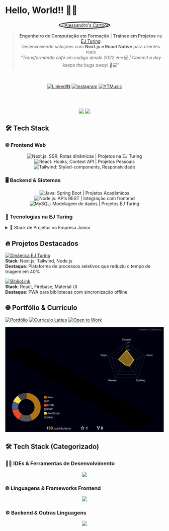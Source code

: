 # Hello, World!! 👨‍💻

<div align="center">
  <img src="https://github.com/user-attachments/assets/5f0794a6-caa5-434d-9a5a-460079b9549c" alt="Alessandro's Cartoon" width="200" style="border-radius: 50%; border: 3px solid #2d2d2d; box-shadow: 0 4px 8px rgba(0,0,0,0.1);"/>
  
  > **Engenheiro de Computação em Formação** | **Trainee em Projetos** na [EJ Turing](https://instagram.com/ej_turing)  
  > Desenvolvendo soluções com **Next.js e React Native** para clientes reais  
  > *"Transformando café em código desde 2022 ☕→💻 | Commit a day keeps the bugs away! 🐛💻"*
  
  <br/>
  
  [![LinkedIN](https://img.shields.io/badge/LinkedIn-0077B5?style=for-the-badge&logo=linkedin&logoColor=white)](https://www.linkedin.com/in/alessandroaugusto-dev/)
  [![Instagram](https://img.shields.io/badge/Instagram-E4405F?style=for-the-badge&logo=instagram&logoColor=white)](https://www.instagram.com/alessandroaugusto0/)
  [![YTMusic](https://img.shields.io/badge/YouTube_Music-FF0000?style=for-the-badge&logo=youtube-music&logoColor=white)](https://music.youtube.com/browse/VLPLpIf5bFktZoVSl1a0ILWEzdMpdjm_cQcb)

  <br/><br/>

  <img height="180em" src="https://github-readme-stats.vercel.app/api?username=alessandro0augusto0&show_icons=true&theme=dark&hide_border=true&title_color=58A6FF&icon_color=58A6FF&text_color=FFFFFF"/>
  <img height="180em" src="https://github-readme-stats.vercel.app/api/top-langs/?username=alessandro0augusto0&layout=compact&hide_border=true&theme=dark&title_color=58A6FF&text_color=FFFFFF"/>
</div>

## 🛠️ Tech Stack

### 🌐 Frontend Web
<div align="center">
  <img src="https://img.shields.io/badge/Next.js-000000?style=for-the-badge&logo=nextdotjs&logoColor=white"
       title="Next.js: SSR, Rotas dinâmicas | Projetos na EJ Turing"/>
  <img src="https://img.shields.io/badge/React-20232A?style=for-the-badge&logo=react&logoColor=61DAFB"
       title="React: Hooks, Context API | Projetos Pessoais"/>
  <img src="https://img.shields.io/badge/Tailwind_CSS-06B6D4?style=for-the-badge&logo=tailwind-css&logoColor=white"
       title="Tailwind: Styled-components, Responsividade"/>
</div>

### 🖥️ Backend & Sistemas
<div align="center">
  <img src="https://img.shields.io/badge/Java-ED8B00?style=for-the-badge&logo=openjdk&logoColor=white"
       title="Java: Spring Boot | Projetos Acadêmicos"/>
  <img src="https://img.shields.io/badge/Node.js-339933?style=for-the-badge&logo=nodedotjs&logoColor=white"
       title="Node.js: APIs REST | Integração com frontend"/>
  <img src="https://img.shields.io/badge/MySQL-4479A1?style=for-the-badge&logo=mysql&logoColor=white"
       title="MySQL: Modelagem de dados | Projetos EJ Turing"/>
</div>

### 🏢 Tecnologias na EJ Turing
<details>
<summary>📱 Stack de Projetos na Empresa Júnior</summary>
<div align="center">
  <img src="https://img.shields.io/badge/Next.js-000000?style=for-the-badge&logo=nextdotjs&logoColor=white"
       title="Next.js: Principais projetos web da EJ"/>
  <img src="https://img.shields.io/badge/React_Native-20232A?style=for-the-badge&logo=react&logoColor=61DAFB"
       title="React Native: Apps para clientes"/>
  <img src="https://img.shields.io/badge/Figma-F24E1E?style=for-the-badge&logo=figma&logoColor=white"
       title="Figma: Prototipagem colaborativa"/>
</div>
</details>

## 🔥 Projetos Destacados

[![Dinâmica EJ Turing](https://github-readme-stats.vercel.app/api/pin/?username=alessandro0augusto0&repo=Dinamica-EJ-Turing&theme=dark&show_owner=true)](https://github.com/alessandro0augusto0/Dinamica-EJ-Turing)  
**Stack**: Next.js, Tailwind, Node.js  
**Destaque**: Plataforma de processos seletivos que reduziu o tempo de triagem em 40%

[![BiblioLink](https://github-readme-stats.vercel.app/api/pin/?username=alessandro0augusto0&repo=Programacao-Web-ll&theme=dark&show_owner=true)](https://github.com/alessandro0augusto0/Programacao-Web-ll/tree/main/bibliolink)  
**Stack**: React, Firebase, Material UI  
**Destaque**: PWA para bibliotecas com sincronização offline

## 🌐 Portfólio & Currículo
[![Portfólio](https://img.shields.io/badge/🔎_Portfólio-FF5722?style=for-the-badge&logo=google-chrome&logoColor=white)](https://seuportfolio.com)
[![Currículo Lattes](https://img.shields.io/badge/📄_Lattes-4285F4?style=for-the-badge&logo=google-drive&logoColor=white)](https://lattes.cnpq.br/1977061332240748)
[![Open to Work](https://img.shields.io/badge/Open%20to%20Work-%F0%9F%92%BB-2ecc71?style=for-the-badge)](https://www.linkedin.com/in/alessandroaugusto-dev/)


<p align="center">
  <img src="./profile-3d-contrib/profile-night-rainbow.svg" alt="3D contribution graph" />
</p>

## 🛠️ Tech Stack (Categorizado)

### 👨‍💻 IDEs & Ferramentas de Desenvolvimento
<p align="center">
  <a href="https://skillicons.dev">
    <img src="https://skillicons.dev/icons?i=vscode,idea,eclipse,phpstorm,pycharm,git,github,figma,pr,docker" />
  </a>
</p>

### 🌐 Linguagens & Frameworks Frontend
<p align="center">
  <a href="https://skillicons.dev">
    <img src="https://skillicons.dev/icons?i=html,css,js,ts,react,nextjs,tailwind" />
  </a>
</p>

### ⚙️ Backend & Outras Linguagens
<p align="center">
  <a href="https://skillicons.dev">
    <img src="https://skillicons.dev/icons?i=nodejs,py,php,java,spring,mysql" />
  </a>
</p>
